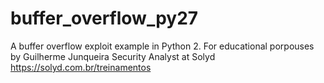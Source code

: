 # buffer_overflow_py27
A buffer overflow exploit example in Python 2. For educational porpouses by Guilherme Junqueira Security Analyst at Solyd https://solyd.com.br/treinamentos
